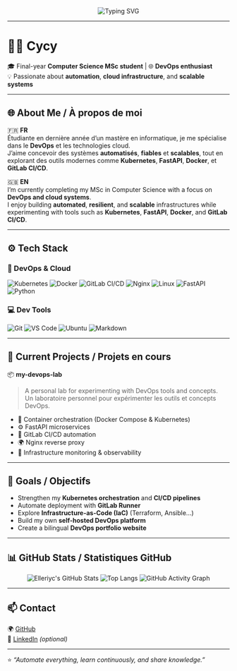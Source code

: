 <!-- 👋 Animated header -->
<div align="center">
  <img src="https://readme-typing-svg.herokuapp.com?font=Fira+Code&size=25&pause=1000&color=0096FF&center=true&vCenter=true&width=600&lines=👋+Hi%2C+I'm+Cycy (Elleriyc) ;🚀+DevOps+Engineer+in+training;⚙️+Kubernetes+%7C+FastAPI+%7C+Docker+%7C+CI%2FCD;🌍+Based+in+France+%7C+Open+to+the+world" alt="Typing SVG" />
</div>

---

# 👩‍💻 Cycy

🎓 Final-year **Computer Science MSc student** | 🌐 **DevOps enthusiast**  
💡 Passionate about **automation**, **cloud infrastructure**, and **scalable systems**

---

## 🌐 About Me / À propos de moi

🇫🇷 **FR**  
Étudiante en dernière année d’un mastère en informatique, je me spécialise dans le **DevOps** et les technologies cloud.  
J’aime concevoir des systèmes **automatisés**, **fiables** et **scalables**, tout en explorant des outils modernes comme **Kubernetes**, **FastAPI**, **Docker**, et **GitLab CI/CD**.  

🇬🇧 **EN**  
I’m currently completing my MSc in Computer Science with a focus on **DevOps and cloud systems**.  
I enjoy building **automated**, **resilient**, and **scalable** infrastructures while experimenting with tools such as **Kubernetes**, **FastAPI**, **Docker**, and **GitLab CI/CD**.

---

## ⚙️ Tech Stack

### 🚀 DevOps & Cloud
![Kubernetes](https://img.shields.io/badge/Kubernetes-326CE5?logo=kubernetes&logoColor=white)
![Docker](https://img.shields.io/badge/Docker-2496ED?logo=docker&logoColor=white)
![GitLab CI/CD](https://img.shields.io/badge/GitLab%20CI%2FCD-FC6D26?logo=gitlab&logoColor=white)
![Nginx](https://img.shields.io/badge/Nginx-009639?logo=nginx&logoColor=white)
![Linux](https://img.shields.io/badge/Linux-FCC624?logo=linux&logoColor=black)
![FastAPI](https://img.shields.io/badge/FastAPI-009688?logo=fastapi&logoColor=white)
![Python](https://img.shields.io/badge/Python-3776AB?logo=python&logoColor=white)

### 💻 Dev Tools
![Git](https://img.shields.io/badge/Git-F05032?logo=git&logoColor=white)
![VS Code](https://img.shields.io/badge/VS%20Code-007ACC?logo=visualstudiocode&logoColor=white)
![Ubuntu](https://img.shields.io/badge/Ubuntu-E95420?logo=ubuntu&logoColor=white)
![Markdown](https://img.shields.io/badge/Markdown-000000?logo=markdown&logoColor=white)

---

## 🧠 Current Projects / Projets en cours

📦 **my-devops-lab**  
> A personal lab for experimenting with DevOps tools and concepts.  
> Un laboratoire personnel pour expérimenter les outils et concepts DevOps.  

- 🐳 Container orchestration (Docker Compose & Kubernetes)
- ⚙️ FastAPI microservices
- 🚀 GitLab CI/CD automation
- 🌍 Nginx reverse proxy
- 🔐 Infrastructure monitoring & observability

---

## 🎯 Goals / Objectifs

- Strengthen my **Kubernetes orchestration** and **CI/CD pipelines**
- Automate deployment with **GitLab Runner**
- Explore **Infrastructure-as-Code (IaC)** (Terraform, Ansible…)
- Build my own **self-hosted DevOps platform**
- Create a bilingual **DevOps portfolio website**

---

## 📊 GitHub Stats / Statistiques GitHub

<div align="center">

![Elleriyc's GitHub Stats](https://github-readme-stats.vercel.app/api?username=Elleriycs&show_icons=true&theme=tokyonight&hide_border=true)
![Top Langs](https://github-readme-stats.vercel.app/api/top-langs/?username=Elleriycs&layout=compact&theme=tokyonight&hide_border=true)
![GitHub Activity Graph](https://github-readme-activity-graph.vercel.app/graph?username=Elleriycs&theme=tokyo-night&hide_border=true)

</div>

---

## 📫 Contact

🌍 [GitHub](https://github.com/Elleriyc)  
💼 [LinkedIn](https://www.linkedin.com/in/cyrielle-ndongo) *(optional)*  

---

⭐ *“Automate everything, learn continuously, and share knowledge.”*  
